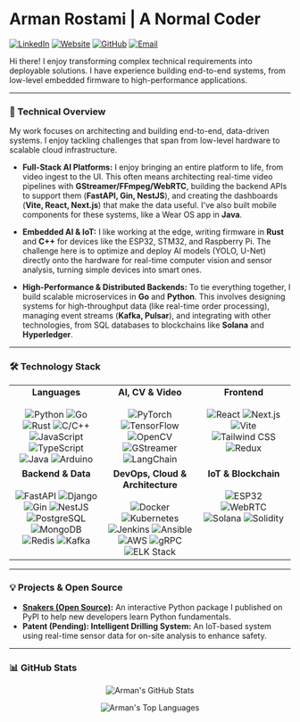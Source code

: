 # Arman Rostami | A Normal Coder

<p align="left">
  <a href="https://linkedin.com/in/arman--rostami"><img src="https://img.shields.io/badge/LinkedIn-0077B5?style=for-the-badge&logo=linkedin&logoColor=white" alt="LinkedIn"/></a>
  <a href="https://armanrasta.github.io"><img src="https://img.shields.io/badge/Website-333333?style=for-the-badge&logo=cachet&logoColor=white" alt="Website"/></a>
  <a href="https://github.com/armanrasta"><img src="https://img.shields.io/badge/GitHub-181717?style=for-the-badge&logo=github&logoColor=white" alt="GitHub"/></a>
  <a href="mailto:armanrostami@outlook.com"><img src="https://img.shields.io/badge/Email-0078D4?style=for-the-badge&logo=microsoft-outlook&logoColor=white" alt="Email"/></a>
</p>

Hi there! I enjoy transforming complex technical requirements into deployable solutions. I have experience building end-to-end systems, from low-level embedded firmware to high-performance applications.

---

### 🚀 Technical Overview

My work focuses on architecting and building end-to-end, data-driven systems. I enjoy tackling challenges that span from low-level hardware to scalable cloud infrastructure.

* **Full-Stack AI Platforms:** I enjoy bringing an entire platform to life, from video ingest to the UI. This often means architecting real-time video pipelines with **GStreamer/FFmpeg/WebRTC**, building the backend APIs to support them (**FastAPI, Gin, NestJS**), and creating the dashboards (**Vite, React, Next.js**) that make the data useful. I've also built mobile components for these systems, like a Wear OS app in **Java**.

* **Embedded AI & IoT:** I like working at the edge, writing firmware in **Rust** and **C++** for devices like the ESP32, STM32, and Raspberry Pi. The challenge here is to optimize and deploy AI models (YOLO, U-Net) directly onto the hardware for real-time computer vision and sensor analysis, turning simple devices into smart ones.

* **High-Performance & Distributed Backends:** To tie everything together, I build scalable microservices in **Go** and **Python**. This involves designing systems for high-throughput data (like real-time order processing), managing event streams (**Kafka, Pulsar**), and integrating with other technologies, from SQL databases to blockchains like **Solana** and **Hyperledger**.

---

### 🛠️ Technology Stack

<table>
  <tr>
    <td align="center" valign="top" width="33%">
      <strong>Languages</strong><br><br>
      <img src="https://img.shields.io/badge/Python-3776AB?style=flat-square&logo=python&logoColor=white" alt="Python">
      <img src="https://img.shields.io/badge/Go-00ADD8?style=flat-square&logo=go&logoColor=white" alt="Go">
      <img src="https://img.shields.io/badge/Rust-DEA584?style=flat-square&logo=rust&logoColor=black" alt="Rust">
      <img src="https://img.shields.io/badge/C/C++-00599C?style=flat-square&logo=cplusplus&logoColor=white" alt="C/C++">
      <img src="https://img.shields.io/badge/JavaScript-F7DF1E?style=flat-square&logo=javascript&logoColor=black" alt="JavaScript">
      <img src="https://img.shields.io/badge/TypeScript-3178C6?style=flat-square&logo=typescript&logoColor=white" alt="TypeScript">
      <img src="https://img.shields.io/badge/Java-ED8B00?style=flat-square&logo=openjdk&logoColor=white" alt="Java">
      <img src="https://img.shields.io/badge/Arduino-00979D?style=flat-square&logo=arduino&logoColor=white" alt="Arduino"> 
    </td>
    <td align="center" valign="top" width="33%">
      <strong>AI, CV & Video</strong><br><br>
      <img src="https://img.shields.io/badge/PyTorch-EE4C2C?style=flat-square&logo=pytorch&logoColor=white" alt="PyTorch">
      <img src="https://img.shields.io/badge/TensorFlow-FF6F00?style=flat-square&logo=tensorflow&logoColor=white" alt="TensorFlow">
      <img src="https://img.shields.io/badge/OpenCV-5C3EE8?style=flat-square&logo=opencv&logoColor=white" alt="OpenCV">
      <img src="https://img.shields.io/badge/GStreamer-000000?style=flat-square&logo=gstreamer&logoColor=white" alt="GStreamer">
      <img src="https://img.shields.io/badge/LangChain-FFFFFF?style=flat-square&logo=langchain&logoColor=black" alt="LangChain">
    </td>
    <td align="center" valign="top" width="33%">
      <strong>Frontend</strong><br><br>
      <img src="https://img.shields.io/badge/React-61DAFB?style=flat-square&logo=react&logoColor=black" alt="React"> 
      <img src="https://img.shields.io/badge/Next.js-000000?style=flat-square&logo=nextdotjs&logoColor=white" alt="Next.js"> 
      <img src="https://img.shields.io/badge/Vite-646CFF?style=flat-square&logo=vite&logoColor=white" alt="Vite"> 
      <img src="https://img.shields.io/badge/Tailwind_CSS-06B6D4?style=flat-square&logo=tailwindcss&logoColor=white" alt="Tailwind CSS"> 
      <img src="https://img.shields.io/badge/Redux-764ABC?style=flat-square&logo=redux&logoColor=white" alt="Redux"> 
    </td>
  </tr>
  <tr>
    <td align="center" valign="top" width="33%">
      <strong>Backend & Data</strong><br><br>
      <img src="https://img.shields.io/badge/FastAPI-009688?style=flat-square&logo=fastapi&logoColor=white" alt="FastAPI"> 
      <img src="https://img.shields.io/badge/Django-092E20?style=flat-square&logo=django&logoColor=white" alt="Django"> 
      <img src="https://img.shields.io/badge/Gin-007C9E?style=flat-square&logo=gin&logoColor=white" alt="Gin"> 
      <img src="https://img.shields.io/badge/Express-000000?style=flat-square&logo=express&logoColor=white" alt="NestJS"> 
      <img src="https://img.shields.io/badge/PostgreSQL-4169E1?style=flat-square&logo=postgresql&logoColor=white" alt="PostgreSQL"> 
      <img src="https://img.shields.io/badge/MongoDB-47A248?style=flat-square&logo=mongodb&logoColor=white" alt="MongoDB"> 
      <img src="https://img.shields.io/badge/Redis-DC382D?style=flat-square&logo=redis&logoColor=white" alt="Redis"> 
      <img src="https://img.shields.io/badge/Kafka-231F20?style=flat-square&logo=apachekafka&logoColor=white" alt="Kafka">
    </td>
    <td align="center" valign="top" width="33%">
      <strong>DevOps, Cloud & Architecture</strong><br><br> 
      <img src="https://img.shields.io/badge/Docker-2496ED?style=flat-square&logo=docker&logoColor=white" alt="Docker"> 
      <img src="https://img.shields.io/badge/Kubernetes-326CE5?style=flat-square&logo=kubernetes&logoColor=white" alt="Kubernetes"> 
      <img src="https://img.shields.io/badge/Jenkins-D24939?style=flat-square&logo=jenkins&logoColor=white" alt="Jenkins"> 
      <img src="https://img.shields.io/badge/Ansible-EE0000?style=flat-square&logo=ansible&logoColor=white" alt="Ansible"> 
      <img src="https://img.shields.io/badge/AWS-232F3E?style=flat-square&logo=amazonwebservices&logoColor=white" alt="AWS"> 
      <img src="https://img.shields.io/badge/gRPC-000000?style=flat-square&logo=grpc&logoColor=white" alt="gRPC">
      <img src="https://img.shields.io/badge/ELK_Stack-005571?style=flat-square&logo=elasticsearch&logoColor=white" alt="ELK Stack"> 
    </td>
    <td align="center" valign="top" width="33%">
      <strong>IoT & Blockchain</strong><br><br>
      <img src="https://img.shields.io/badge/ESP32-E7302A?style=flat-square&logo=espressif&logoColor=white" alt="ESP32">
      <img src="https://img.shields.io/badge/WebRTC-000000?style=flat-square&logo=webrtc&logoColor=white" alt="WebRTC">
      <img src="https://img.shields.io/badge/Solana-9945FF?style=flat-square&logo=solana&logoColor=white" alt="Solana">
      <img src="https://img.shields.io/badge/Solidity-363636?style=flat-square&logo=solidity&logoColor=white" alt="Solidity">
    </td>
  </tr>
</table>

---

### 💡 Projects & Open Source

* **[Snakers (Open Source)](https://github.com/armanrasta/snakers):** An interactive Python package I published on PyPI to help new developers learn Python fundamentals.
* **Patent (Pending): Intelligent Drilling System:** An IoT-based system using real-time sensor data for on-site analysis to enhance safety.

---

### 📊 GitHub Stats

<p align="center">
  <img align="center" src="https://github-readme-stats-armanrasta.vercel.app/api?username=armanrasta&show_icons=true&theme=dracula&include_all_commits=true&count_private=true" alt="Arman's GitHub Stats" />
</p>
<p align="center">
  <img align="center" src="https://github-readme-stats-armanrasta.vercel.app/api/top-langs/?username=armanrasta&layout=compact&theme=dracula" alt="Arman's Top Languages" />
</p>
